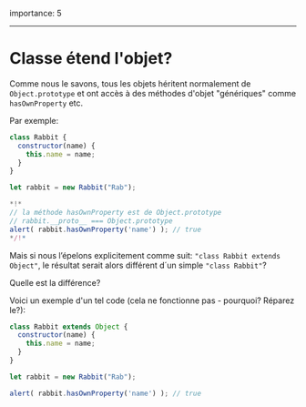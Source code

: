importance: 5

---

# Classe étend l'objet?

Comme nous le savons, tous les objets héritent normalement de `Object.prototype` et ont accès à des méthodes d'objet "génériques" comme `hasOwnProperty` etc.

Par exemple:

```js run
class Rabbit {
  constructor(name) {
    this.name = name;
  }
}

let rabbit = new Rabbit("Rab");

*!*
// la méthode hasOwnProperty est de Object.prototype
// rabbit.__proto__ === Object.prototype
alert( rabbit.hasOwnProperty('name') ); // true
*/!*
```

Mais si nous l’épelons explicitement comme suit: `"class Rabbit extends Object"`, le résultat serait alors différent d´un simple `"class Rabbit"`?

Quelle est la différence?

Voici un exemple d'un tel code (cela ne fonctionne pas - pourquoi? Réparez le?):

```js
class Rabbit extends Object {
  constructor(name) {
    this.name = name;
  }
}

let rabbit = new Rabbit("Rab");

alert( rabbit.hasOwnProperty('name') ); // true
```
